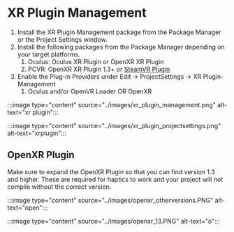 # XR Plugin Management

1. Install the XR Plugin Management package from the Package Manager or the Project Settings window.
1. Install the following packages from the Package Manager depending on your target platforms.
    1. Oculus: Oculus XR Plugin or OpenXR XR Plugin
    1. PCVR: OpenXR XR Plugin 1.3+ or [SteamVR Plugin](https://assetstore.unity.com/packages/tools/integration/steamvr-plugin-32647)
1. Enable the Plug-in Providers under Edit -> ProjectSettings -> XR Plugin-Management
    1. Oculus and/or OpenVR Loader OR OpenXR

:::image type="content" source="../images/xr_plugin_management.png" alt-text="xr plugin":::

:::image type="content" source="../images/xr_plugin_projectsettings.png" alt-text="xrplugin":::

## OpenXR Plugin 

Make sure to expand the OpenXR Plugin so that you can find version 1.3 and higher. These are required for haptics to work and your project will not compile without the correct version.

:::image type="content" source="../images/openxr_otherversions.PNG" alt-text="open":::

:::image type="content" source="../images/openxr_13.PNG" alt-text="o":::
